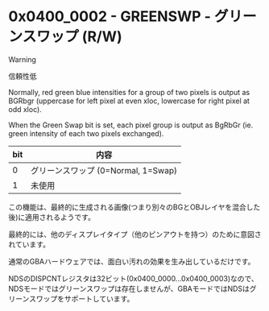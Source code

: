 # 0x0400_0002 - GREENSWP - グリーンスワップ (R/W)

> [!WARNING]
> 信頼性低

Normally, red green blue intensities for a group of two pixels is output as BGRbgr (uppercase for left pixel at even xloc, lowercase for right pixel at odd xloc). 

When the Green Swap bit is set, each pixel group is output as BgRbGr (ie. green intensity of each two pixels exchanged).

 bit  |  内容
---- | ----
0 | グリーンスワップ (0=Normal, 1=Swap)
1 | 未使用

この機能は、最終的に生成される画像(つまり別々のBGとOBJレイヤを混合した後)に適用されるようです。 

最終的には、他のディスプレイタイプ（他のピンアウトを持つ）のために意図されています。

通常のGBAハードウェアでは、面白い汚れの効果を生み出しているだけです。

NDSのDISPCNTレジスタは32ビット(0x0400_0000...0x0400_0003)なので、NDSモードではグリーンスワップは存在しませんが、GBAモードではNDSはグリーンスワップをサポートしています。


